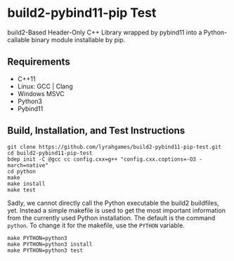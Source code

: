 # build2-pybind11-pip Test

build2-Based Header-Only C++ Library wrapped by pybind11 into a Python-callable binary module installable by pip.

## Requirements
- C++11
- Linux: GCC | Clang
- Windows MSVC
- Python3
- Pybind11

## Build, Installation, and Test Instructions

    git clone https://github.com/lyrahgames/build2-pybind11-pip-test.git
    cd build2-pybind11-pip-test
    bdep init -C @gcc cc config.cxx=g++ "config.cxx.coptions=-O3 -march=native"
    cd python
    make
    make install
    make test

Sadly, we cannot directly call the Python executable the build2 buildfiles, yet.
Instead a simple makefile is used to get the most important information from the currently used Python installation.
The default is the command `python`.
To change it for the makefile, use the `PYTHON` variable.

    make PYTHON=python3
    make PYTHON=python3 install
    make PYTHON=python3 test

